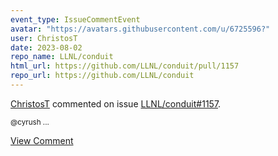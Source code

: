 ```yaml
---
event_type: IssueCommentEvent
avatar: "https://avatars.githubusercontent.com/u/6725596?"
user: ChristosT
date: 2023-08-02
repo_name: LLNL/conduit
html_url: https://github.com/LLNL/conduit/pull/1157
repo_url: https://github.com/LLNL/conduit
---
```


<a href='https://github.com/ChristosT' target='_blank'>ChristosT</a> commented on issue <a href='https://github.com/LLNL/conduit/pull/1157' target='_blank'>LLNL/conduit#1157</a>.

<small>@cyrush ...</small>

<a href='https://github.com/LLNL/conduit/pull/1157' target='_blank'>View Comment</a>